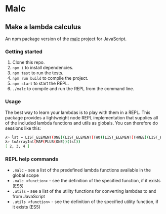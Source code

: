 # Malc

## Make a lambda calculus

An npm package version of the [malc](https://github.com/sjsyrek/malc) project for JavaScript.

### Getting started

1. Clone this repo.
2. `npm i` to install dependencies.
3. `npm test` to run the tests.
4. `npm run build` to compile the project.
5. `npm start` to start the REPL.
6. `./malc` to compile and run the REPL from the command line.

### Usage

The best way to learn your lambdas is to play with them in a REPL. This package provides a lightweight node REPL implementation that supplies all of the included lambda functions and utils as globals. You can therefore do sessions like this:

```sh
λ> lst = LIST_ELEMENT(ONE)(LIST_ELEMENT(TWO)(LIST_ELEMENT(THREE)(LIST_ELEMENT(FOUR)(EMPTY_LIST))))
λ> toArrayInt(MAP(PLUS(ONE))(lst))
[ 2, 3, 4 ]
```

### REPL help commands

- `.malc` - see a list of the predefined lambda functions available in the global scope
- `.malc <function>` - see the definition of the specified function, if it exists (ES5)
- `.utils` - see a list of the utility functions for converting lambdas to and from JavaScript
- `.utils <function>` - see the definition of the specified utility function, if it exists (ES5)
